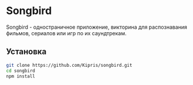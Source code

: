 # Songbird

Songbird - одностраничное приложение, викторина для распознавания фильмов, сериалов или игр по их саундтрекам.

## Установка

```bash
git clone https://github.com/Kipris/songbird.git
cd songbird
npm install
```
